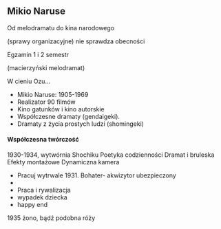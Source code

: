 
## Mikio Naruse
Od melodramatu do kina narodowego

(sprawy organizacyjne)
nie sprawdza obecności

Egzamin 1 i 2 semestr

(macierzyński melodramat)

W cieniu Ozu...

- Mikio Naruse: 1905-1969
- Realizator 90 filmów
- Kino gatunków i kino autorskie
- Współczesne dramaty (gendaigeki).
- Dramaty z życia prostych ludzi (shomingeki)

#### Współczesna twórczość

1930-1934, wytwórnia Shochiku
Poetyka codzienności
Dramat i bruleska
Efekty montażowe
Dynamiczna kamera

- Pracuj wytrwale 1931. Bohater- akwizytor ubezpieczony
-
- Praca i rywalizacja 
- wypadek dziecka
- happy end




1935 żono, bądź podobna róży